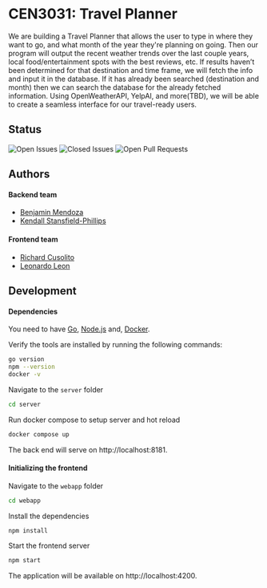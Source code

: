 
# CEN3031: Travel Planner

We are building a Travel Planner that allows the user to type in where they want to go, and what month of the year they're planning on going. 
Then our program will output the recent weather trends over the last couple years, 
local food/entertainment spots with the best reviews, etc. 
If results haven’t been determined for that destination and time frame, 
we will fetch the info and input it in the database. 
If it has already been searched (destination and month) then we can search the database for the already fetched information. Using OpenWeatherAPI, YelpAI, and more(TBD), we will be able to create a seamless interface for our travel-ready users.


## Status
![Open Issues](https://img.shields.io/github/issues/leonleonardo/cen3031) ![Closed Issues](https://img.shields.io/github/issues-closed/leonleonardo/cen3031) ![Open Pull Requests](https://img.shields.io/github/issues-pr/leonleonardo/cen3031)

## Authors

#### Backend team

- [Benjamin Mendoza](https://www.github.com/benmendoza3)
- [Kendall Stansfield-Phillips](https://www.github.com/kendalllsp)

#### Frontend team
- [Richard Cusolito](https://www.github.com/rickcuso88)
- [Leonardo Leon](https://www.github.com/leonleonardo)

## Development

#### Dependencies

You need to have [Go](https://golang.org/),
[Node.js](https://nodejs.org/) and,
[Docker](https://www.docker.com/).

Verify the tools are installed by running the following commands:

```zsh
go version
npm --version
docker -v
```

Navigate to the `server` folder 

```zsh
cd server
```

Run docker compose to setup server and hot reload

```zsh
docker compose up
``` 

The back end will serve on http://localhost:8181.


#### Initializing the frontend

Navigate to the `webapp` folder

```sh
cd webapp
```
Install the dependencies  

```sh
npm install
```

Start the frontend server

```sh
npm start
```
The application will be available on http://localhost:4200.


